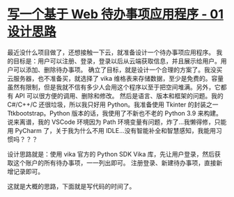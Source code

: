# [写一个基于 Web 待办事项应用程序 - 01 设计思路](https://github.com/miner233/blog/issues/5)

最近没什么项目做了，还想接触一下云，就准备设计一个待办事项应用程序。
我的目标是：用户可以注册、登录，登录以后从云端获取信息，并且展示给用户。用户可以添加、删除待办事项。
确立了目标，就是设计一个合理的方案了。我没买云服务器，也不准备买，就选择了 vika 维格表来存储数据，至少是免费的。容量虽然有限制，但是我就不信有多少人会用这个程序以至于把空间堆满。另外，它都有 API 可以很方便的调用、删除和修改。
然后是语言、版本和框架的问题。我的 C#/C++/C 还很垃圾，所以我只好用 Python。我准备使用 Tkinter 的封装之一 Ttkbootstrap。Python 版本的话，我使用了不新也不老的 Python 3.9 来构建。
说来离谱，我的 VSCode 环境因为 Path 环境变量有问题，炸了...我懒得修，只能用 PyCharm 了，关于我为什么不用 IDLE...没有智能补全和智慧感知，我能用习惯吗？？？

设计思路就是：使用 vika 官方的 Python SDK Vika 库，先让用户登录，然后获取这个账户的所有待办事项，一一列出即可。
注册登录、新建待办事项，直接新增记录即可。

这就是大概的思路，下面就是写代码的时间了。